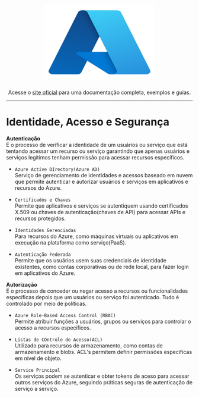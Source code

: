 <h1 align="center" style="border-bottom: none">
    <img alt="Azure" src="./img/azure.png" width="300" height="200">
</h1>

<p align="center">Acesse o <a href="https://learn.microsoft.com/en-us/azure/?product=popular" target="_blank">site oficial</a> 
para uma documentação completa, exemplos e guias.</p>

---

# Identidade, Acesso e Segurança

**Autenticação**  
É o processo de verificar a identidade de um usuários ou serviço que está tentando acessar um recurso ou serviço garantindo que
apenas usuários e serviços legítimos tenham permissão para acessar recursos específicos.

* ```Azure Active DIrectory(Azure AD)```  
    Serviço de gerenciamento de identidades e acessos baseado em nuvem que permite autenticar e autorizar usuários e serviços em aplicativos e recursos do Azure.

* ```Certificados e Chaves```  
    Permite que aplicativos e serviços se autentiquem usando certificados X.509 ou chaves de autenticação(chaves de API) para acessar APIs e recursos protegidos.

* ```Identidades Gerenciadas```  
    Para recursos do Azure, como máquinas virtuais ou aplicativos em execução na plataforma como serviço(PaaS). 

* ```Autenticação Federada```  
    Permite que os usuários usem suas credenciais de identidade existentes, como contas corporativas ou de rede local, para fazer login em aplicativos do Azure. 

**Autorização**  
É o processo de conceder ou negar acesso a recursos ou funcionalidades específicas depois que um usuários ou serviço foi autenticado. Tudo é controlado por meio de políticas.

* ```Azure Role-Based Access Control (RBAC)```  
    Permite atribuir funções a usuários, grupos ou serviços para controlar o acesso a recursos específicos.

* ```Listas de COntrole de Acesso(ACL)```  
    Utilizado para recursos de armazenamento, como contas de armazenamento e blobs. ACL's permitem definir permissões específicas em nível de objeto.

* ```Service Principal```  
    Os serviços podem se autenticar e obter tokens de aceso para acessar outros serviços do Azure, seguindo práticas seguras de autenticação de serviço a serviço.